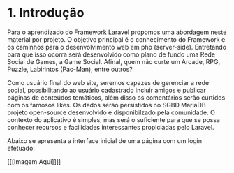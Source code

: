 # 1. Introdução

Para o aprendizado do Framework Laravel propomos uma abordagem neste material por projeto. O objetivo principal é o conhecimento do Framework e os caminhos para o desenvolvimento web em php \(server-side\). Entretando para que isso ocorra será desenvolvido como plano de fundo uma Rede Social de Games, a Game Social. Afinal, quem não curte um Arcade, RPG, Puzzle, Labirintos \(Pac-Man\), entre outros?

Como usuário final do web site, seremos capazes de gerenciar a rede social, possibilitando ao usuário cadastrado incluir amigos e publicar páginas de conteúdos temáticos, além disso os comentários serão curtidos com os famosos likes. Os dados serão persistidos no SGBD MariaDB projeto open-source desenvolvido e disponibilzado pela comunidade. O contexto do aplicativo é simples, mas será o suficiente para que se possa conhecer recursos e facilidades interessantes propiciadas pelo Laravel.

Abaixo se apresenta a interface inicial de uma página com um login efetuado:

\[\[\[Imagem Aqui\]\]\]\]

## 



